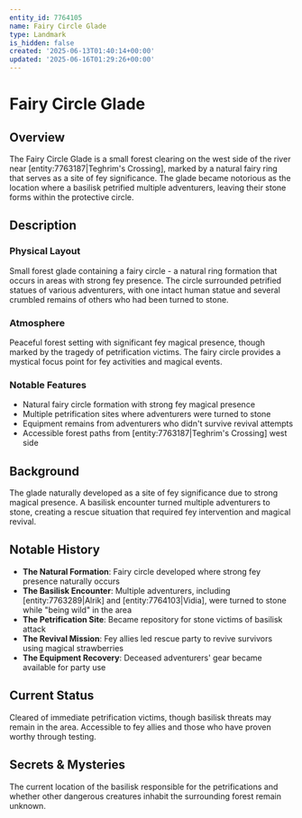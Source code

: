 ```yaml
---
entity_id: 7764105
name: Fairy Circle Glade
type: Landmark
is_hidden: false
created: '2025-06-13T01:40:14+00:00'
updated: '2025-06-16T01:29:26+00:00'
---
```


# Fairy Circle Glade

## Overview

The Fairy Circle Glade is a small forest clearing on the west side of the river near [entity:7763187|Teghrim's Crossing], marked by a natural fairy ring that serves as a site of fey significance. The glade became notorious as the location where a basilisk petrified multiple adventurers, leaving their stone forms within the protective circle.

## Description

### Physical Layout

Small forest glade containing a fairy circle - a natural ring formation that occurs in areas with strong fey presence. The circle surrounded petrified statues of various adventurers, with one intact human statue and several crumbled remains of others who had been turned to stone.

### Atmosphere

Peaceful forest setting with significant fey magical presence, though marked by the tragedy of petrification victims. The fairy circle provides a mystical focus point for fey activities and magical events.

### Notable Features

- Natural fairy circle formation with strong fey magical presence
- Multiple petrification sites where adventurers were turned to stone
- Equipment remains from adventurers who didn't survive revival attempts
- Accessible forest paths from [entity:7763187|Teghrim's Crossing] west side

## Background

The glade naturally developed as a site of fey significance due to strong magical presence. A basilisk encounter turned multiple adventurers to stone, creating a rescue situation that required fey intervention and magical revival.

## Notable History

- **The Natural Formation**: Fairy circle developed where strong fey presence naturally occurs
- **The Basilisk Encounter**: Multiple adventurers, including [entity:7763289|Alrik] and [entity:7764103|Vidia], were turned to stone while "being wild" in the area
- **The Petrification Site**: Became repository for stone victims of basilisk attack
- **The Revival Mission**: Fey allies led rescue party to revive survivors using magical strawberries
- **The Equipment Recovery**: Deceased adventurers' gear became available for party use

## Current Status

Cleared of immediate petrification victims, though basilisk threats may remain in the area. Accessible to fey allies and those who have proven worthy through testing.

## Secrets & Mysteries

The current location of the basilisk responsible for the petrifications and whether other dangerous creatures inhabit the surrounding forest remain unknown.